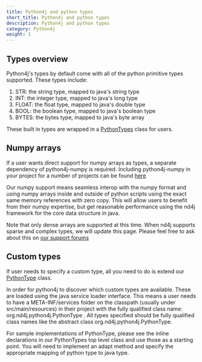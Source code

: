 ```yaml
---
title: Python4j and python types
short_title: Python4j and python types
description: Python4j and python types
category: Python4j
weight: 1
---
```


## Types overview

Python4j's types by default come with all of the python primitive types supported.
These types include:
1. STR: the string type, mapped to java's string type
2. INT: the integer type, mapped to java's long type
3. FLOAT: the float type, mapped to java's double type
4. BOOL: the boolean type, mapped to java's boolean type
5. BYTES: the bytes type, mapped to java's byte array

These built in types are wrapped in a [PythonTypes](https://github.com/eclipse/deeplearning4j/blob/master/python4j/python4j-core/src/main/java/org/nd4j/python4j/PythonTypes.java#L34) class for users.


## Numpy arrays

If a user wants direct support for numpy arrays as types, a separate dependency of python4j-numpy is required.
Including python4j-numpy in your project for a number of projects can be found [here](https://search.maven.org/artifact/org.nd4j/python4j-numpy/1.0.0-M1/jar)

Our numpy support means seamless interop with the numpy format and using numpy arrays inside and outside of python scripts using the exact same memory references with zero copy. This will allow users to benefit from their numpy expertise, but get reasonable performance using the nd4j framework for the core data structure in java.

Note that only dense arrays are supported at this time. When nd4j supports sparse and complex types, we will update this page. Please feel free to ask about this on [our support forums](https://community.konduit.ai/)

## Custom types

If  user needs to specify a custom type, all you need to do is extend our [PythonType](https://github.com/eclipse/deeplearning4j/blob/master/python4j/python4j-core/src/main/java/org/nd4j/python4j/PythonType.java#L27-L26) class. 

In order for python4j to discover which custom types are available. These are loaded using the java service loader interface. This means a user needs to have a META-INF/services folder on the classpath (usually under src/main/resources) in their project with the fully qualified class name: org.nd4j.python4j.PythonType .
All types specified should be fully qualified class names like the abstract class org.nd4j.python4j.PythonType. 

For sample implementations of PythonType, please see the inline declarations in our PythonTypes top level class and use those as a starting point. You will need to implement an adapt method and specify the appropriate mapping of python type to java type.


